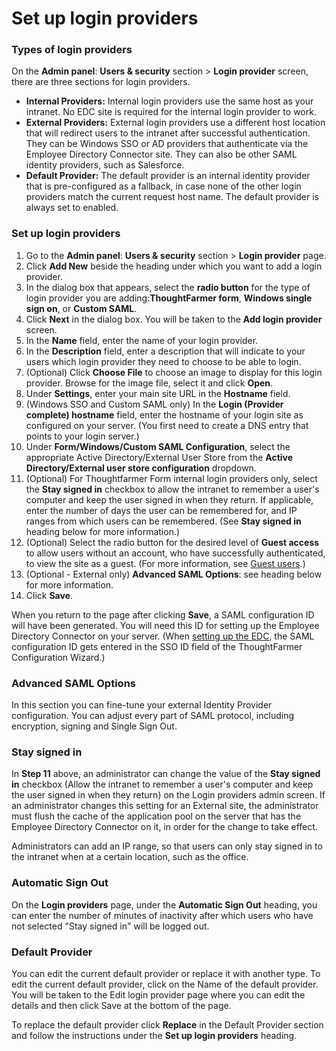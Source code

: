 # Set up login providers

### Types of login providers

On the **Admin panel**: **Users & security** section &gt; **Login provider** screen, there are three sections for login providers.

* **Internal Providers:** Internal login providers use the same host as your intranet. No EDC site is required for the internal login provider to work.
* **External Providers:** External login providers use a different host location that will redirect users to the intranet after successful authentication. They can be Windows SSO or AD providers that authenticate via the Employee Directory Connector site. They can also be other SAML identity providers, such as Salesforce.
* **Default Provider:** The default provider is an internal identity provider that is pre-configured as a fallback, in case none of the other login providers match the current request host name. The default provider is always set to enabled.

### ​Set up login providers

1. Go to the **Admin panel**: **Users & security** section &gt; **Login provider** page.
2. Click **Add New** beside the heading under which you want to add a login provider.
3. In the dialog box that appears, select the **radio button** for the type of login provider you are adding:**ThoughtFarmer form**, **Windows single sign on**, or **Custom SAML**.
4. Click **Next** in the dialog box. You will be taken to the **Add login provider** screen.
5. In the **Name** field, enter the name of your login provider.
6. In the **Description** field, enter a description that will indicate to your users which login provider they need to choose to be able to login.
7. \(Optional\) Click **Choose File** to choose an image to display for this login provider. Browse for the image file, select it and click **Open**.
8. Under **Settings**, enter your main site URL in the **Hostname** field.
9. \(Windows SSO and Custom SAML only\) In the **Login \(Provider complete\) hostname** field, enter the hostname of your login site as configured on your server. \(You first need to create a DNS entry that points to your login server.\)
10. Under **Form/Windows/Custom SAML Configuration**, select the appropriate Active Directory/External User Store from the **Active Directory/External user store configuration** dropdown.
11. \(Optional\) For Thoughtfarmer Form internal login providers only, select the **Stay signed in** checkbox to allow the intranet to remember a user's computer and keep the user signed in when they return. If applicable, enter the number of days the user can be remembered for, and IP ranges from which users can be remembered. \(See **Stay signed in** heading below for more information.\)
12. \(Optional\) Select the radio button for the desired level of **Guest access** to allow users without an account, who have successfully authenticated, to view the site as a guest. \(For more information, see [Guest users](../user-management-1/guest-users.md).\)
13. \(Optional - External only\) **Advanced SAML Options**: see heading below for more information.
14. Click **Save**.

When you return to the page after clicking **Save**, a SAML configuration ID will have been generated. You will need this ID for setting up the Employee Directory Connector on your server. \(When [setting up the EDC](install-the-employee-directory-connector.md), the SAML configuration ID gets entered in the SSO ID field of the ThoughtFarmer Configuration Wizard.\)

### Advanced SAML Options

In this section you can fine-tune your external Identity Provider configuration. You can adjust every part of SAML protocol, including encryption, signing and Single Sign Out.

### Stay signed in

In **Step 11** above, an administrator can change the value of the **Stay signed in** checkbox \(Allow the intranet to remember a user's computer and keep the user signed in when they return\) on the Login providers admin screen. If an administrator changes this setting for an External site, the administrator must flush the cache of the application pool on the server that has the Employee Directory Connector on it, in order for the change to take effect.  
  
Administrators can add an IP range, so that users can only stay signed in to the intranet when at a certain location, such as the office.

### Automatic Sign Out

On the **Login providers** page, under the **Automatic Sign Out** heading, you can enter the number of minutes of inactivity after which users who have not selected "Stay signed in" will be logged out.

### Default Provider

You can edit the current default provider or replace it with another type. To edit the current default provider, click on the Name of the default provider. You will be taken to the Edit login provider page where you can edit the details and then click Save at the bottom of the page.  
  
To replace the default provider click **Replace** in the Default Provider section and follow the instructions under the **Set up login providers** heading.  


